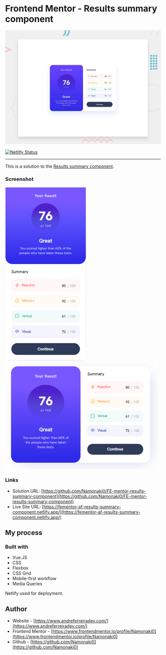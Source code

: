 # Frontend Mentor - Results summary component

![Design preview for the Results summary component coding challenge](./design/desktop-preview.jpg)

[![Netlify Status](https://api.netlify.com/api/v1/badges/d548eafa-5fd6-49e6-929d-75b0b3235ce4/deploy-status)](https://app.netlify.com/sites/fementor-af-results-summary-component/deploys)

---

This is a solution to the [Results summary component](https://www.frontendmentor.io/challenges/results-summary-component-CE_K6s0maV).

### Screenshot

![mobile](./completed_screenshots/mobile.PNG)
![desktop](./completed_screenshots/desktop.PNG)

### Links

- Solution URL: [https://github.com/Namonaki0/FE-mentor-results-summary-component](https://github.com/Namonaki0/FE-mentor-results-summary-component)
- Live Site URL: [https://fementor-af-results-summary-component.netlify.app/](https://fementor-af-results-summary-component.netlify.app/)

## My process

### Built with

- Vue.JS
- CSS
- Flexbox
- CSS Grid
- Mobile-first workflow
- Media Queries

Netlify used for deployment.

## Author

- Website - [https://www.andreferreiradev.com/](https://www.andreferreiradev.com/)
- Frontend Mentor - [https://www.frontendmentor.io/profile/Namonaki0](https://www.frontendmentor.io/profile/Namonaki0)
- Github - [https://github.com/Namonaki0](https://github.com/Namonaki0)
